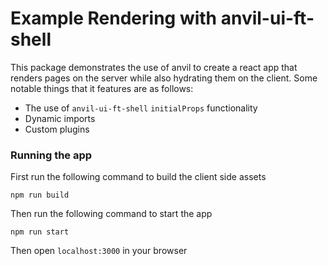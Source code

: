 # Example Rendering with anvil-ui-ft-shell

This package demonstrates the use of anvil to create a react app that renders pages on the server while also hydrating them on the client. Some notable things that it features are as follows:

- The use of `anvil-ui-ft-shell` `initialProps` functionality
- Dynamic imports
- Custom plugins

### Running the app

First run the following command to build the client side assets

```
npm run build
```

Then run the following command to start the app

```
npm run start
```

Then open `localhost:3000` in your browser
